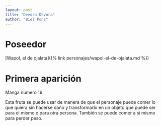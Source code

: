 ```yaml
---
layout: post
title: "Devora Devora"
author: "Biel Pons"
---
```


# Poseedor

[Wapol, el de ojalata]({% link personajes/wapol-el-de-ojalata.md %})

# Primera aparición

Manga número 16

Esta fruta se puede usar de manera de que el personaje puede comer lo que quiera sin hacerse daño y transformarlo en un objeto que puede ser para el mismo o para otra persona. También se puede comer a sí mismo para perder peso.
